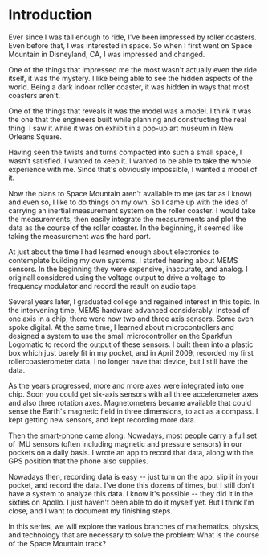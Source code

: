 # Introduction
Ever since I was tall enough to ride, I've
been impressed by roller coasters. Even before 
that, I was interested in space. So when I
first went on Space Mountain in Disneyland,
CA, I was impressed and changed.

One of the things that impressed me the most
wasn't actually even the ride itself, it was
the mystery. I like being able to see the
hidden aspects of the world. Being a dark
indoor roller coaster, it was hidden in ways
that most coasters aren't.

One of the things that reveals it was the model
was a model. I think it was the one that the
engineers built while planning and constructing
the real thing.  I saw it while it was on
exhibit in a pop-up art museum in New Orleans
Square.

Having seen the twists and turns compacted into
such a small space, I wasn't satisfied. I wanted
to keep it. I wanted to be able to take the whole
experience with me. Since that's obviously
impossible, I wanted a model of it.

Now the plans to Space Mountain aren't available
to me (as far as I know) and even so, I like
to do things on my own. So I came up with the
idea of carrying an inertial measurement system
on the roller coaster. I would take the measurements,
then easily integrate the measurements and plot
the data as the course of the roller coaster.
In the beginning, it seemed like taking the
measurement was the hard part.

At just about the time I had learned enough
about electronics to contemplate building my own
systems, I started hearing about MEMS sensors.
In the beginning they were expensive, inaccurate,
and analog. I originall considered using the
voltage output to drive a voltage-to-frequency
modulator and record the result on audio tape.

Several years later, I graduated college and
regained interest in this topic. In the intervening
time, MEMS hardware advanced considerably. Instead
of one axis in a chip, there were now two and three axis
sensors. Some even spoke digital. At the same time,
I learned about microcontrollers and designed a system
to use the small microcontroller on the Sparkfun Logomatic
to record the output of these sensors. I built
them into a plastic box which just barely fit in
my pocket, and in April 2009, recorded my first
rollercoasterometer data. I no longer have that
device, but I still have the data.

As the years progressed, more and more axes
were integrated into one chip. Soon you could
get six-axis sensors with all three 
accelerometer axes and also three rotation axes.
Magnetometers became available that could sense
the Earth's magnetic field in three dimensions,
to act as a compass. I kept getting new sensors,
and kept recording more data.

Then the smart-phone came along. Nowadays, most
people carry a full set of IMU sensors (often
including magnetic and pressure sensors) in our
pockets on a daily basis. I wrote an app to record that
data, along with the GPS position that the phone
also supplies.

Nowadays then, recording data is easy -- just turn
on the app, slip it in your pocket, and record the data.
I've done this dozens of times, but I still don't
have a system to analyze this data. I know it's possible -- 
they did it in the sixties on Apollo. I just
haven't been able to do it myself yet. But I think
I'm close, and I want to document my finishing steps.

In this series, we will explore the various
branches of mathematics, physics, and technology
that are necessary to solve the problem: What is
the course of the Space Mountain track?
